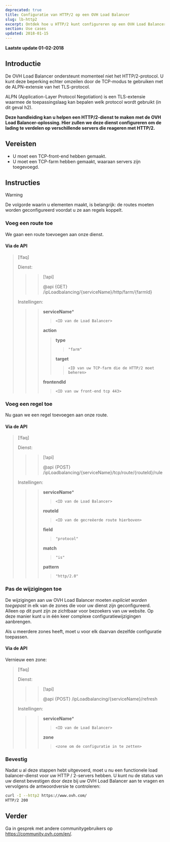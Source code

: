 ```yaml
---
deprecated: true
title: Configuratie van HTTP/2 op een OVH Load Balancer
slug: lb-http2
excerpt: Ontdek hoe u HTTP/2 kunt configureren op een OVH Load Balancer
section: Use cases
updated: 2018-01-15
---
```


**Laatste update 01-02-2018**

## Introductie

De OVH Load Balancer ondersteunt momenteel niet het HTTP/2-protocol. U kunt deze beperking echter omzeilen door de TCP-modus te gebruiken met de ALPN-extensie van het TLS-protocol.


ALPN (Application-Layer Protocol Negotiation) is een TLS-extensie waarmee de toepassingslaag kan bepalen welk protocol wordt gebruikt (in dit geval h2).

**Deze handleiding kan u helpen een HTTP/2-dienst te maken met de OVH Load Balancer-oplossing. Hier zullen we deze dienst configureren om de lading te verdelen op verschillende servers die reageren met HTTP/2.**


## Vereisten

- U moet een TCP-front-end hebben gemaakt.
- U moet een TCP-farm hebben gemaakt, waaraan servers zijn toegevoegd.


## Instructies

> [!warning]
>
> De volgorde waarin u elementen maakt, is belangrijk: de routes moeten worden geconfigureerd voordat u ze aan regels koppelt.
> 


### Voeg een route toe

We gaan een route toevoegen aan onze dienst. 


#### Via de API

> [!faq]
>
> Dienst:
>
>> > [!api]
>> >
>> > @api {GET} /ipLoadbalancing/{serviceName}/http/farm/{farmId}
>> >
>>
>
> Instellingen:
>
>> > **serviceName***
>> >
>> >> `<ID van de Load Balancer>`
>> >
>> > **action**
>> >
>> >> **type**
>> >> >
>> >> > `"farm"`
>> >>
>> >> **target**
>> >> >
>> >> > `<ID van uw TCP-farm die de HTTP/2 moet beheren>`
>> >
>> > **frontendId**
>> >
>> >> `<ID van uw front-end tcp 443>`
>


### Voeg een regel toe

Nu gaan we een regel toevoegen aan onze route. 



#### Via de API

> [!faq]
>
> Dienst:
>
>> > [!api]
>> >
>> > @api {POST} /ipLoadbalancing/{serviceName}/tcp/route/{routeId}/rule
>> >
>>
>
> Instellingen:
>
>> > **serviceName***
>> >
>> >> `<ID van de Load Balancer>`
>> >
>> > **routeId**
>> >
>> >> `<ID van de gecreëerde route hierboven>`
>> >
>> > **field**
>> >
>> >> `"protocol"`
>> >
>> > **match**
>> >
>> >> `"is"`
>> >
>> > **pattern**
>> >
>> >> `"http/2.0"`
>


### Pas de wijzigingen toe

De wijzigingen aan uw OVH Load Balancer moeten *expliciet worden toegepast* in elk van de zones die voor uw dienst zijn geconfigureerd. Alleen op dit punt zijn ze zichtbaar voor bezoekers van uw website. Op deze manier kunt u in één keer complexe configuratiewijzigingen aanbrengen.

Als u meerdere zones heeft, moet u voor elk daarvan dezelfde configuratie toepassen.


#### Via de API

Vernieuw een zone:

> [!faq]
>
> Dienst:
>
>> > [!api]
>> >
>> > @api {POST} /ipLoadbalancing/{serviceName}/refresh
>> >
>>
>
> Instellingen:
>
>> > **serviceName***
>> >
>> >> `<ID van de Load Balancer>`
>> >
>> > **zone**
>> >
>> >> `<zone om de configuratie in te zetten>`
>

### Bevestig

Nadat u al deze stappen hebt uitgevoerd, moet u nu een functionele load balancer-dienst voor uw HTTP / 2-servers hebben. U kunt nu de status van uw dienst bevestigen door deze bij uw OVH Load Balancer aan te vragen en vervolgens de antwoordversie te controleren:

```bash
curl -I --http2 https://www.ovh.com/
HTTP/2 200
```

## Verder

Ga in gesprek met andere communitygebruikers op <https://community.ovh.com/en/>.